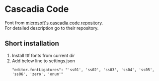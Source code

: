 # Cascadia Code
Font from [microsoft's cascadia code repository](https://github.com/microsoft/cascadia-code).  
For detailed description go to their repository. 

## Short installation
1. Install ttf fonts from current dir
1. Add below line to settings.json
    ```
    "editor.fontLigatures": "'ss01', 'ss02', 'ss03', 'ss04', 'ss05', 'ss06', 'zero', 'onum'"
    ```
